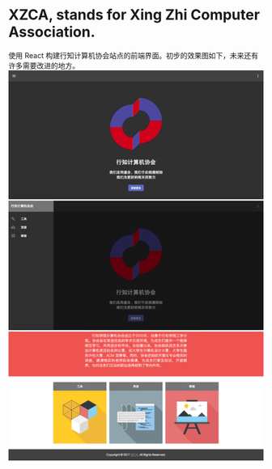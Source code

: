 # XZCA, stands for Xing Zhi Computer Association.
使用 React 构建行知计算机协会站点的前端界面。初步的效果图如下，未来还有许多需要改进的地方。<br/>
![](https://github.com/linfaimom/XZCA/blob/master/shortcuts/shortcut1.png)
![](https://github.com/linfaimom/XZCA/blob/master/shortcuts/shortcut2.png)
![](https://github.com/linfaimom/XZCA/blob/master/shortcuts/shortcut3.png)